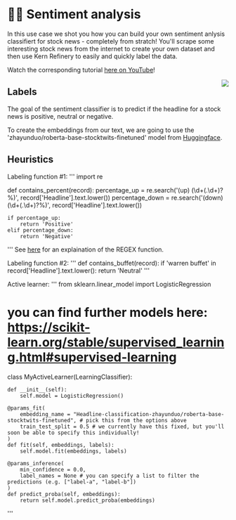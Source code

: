 # 🙂😡 Sentiment analysis

In this use case we shot you how you can build your own sentiment anlysis classifiert for stock news - completely from stratch! You'll scrape some interesting stock news from the internet to create your own dataset and then use Kern Refinery to easily and quickly label the data. 

Watch the corresponding tutorial [here on YouTube](https://www.youtube.com/watch?v=0XZLQlYSQEQ)!

<img align="right" src="https://uploads-ssl.webflow.com/61e47fafb12bd56b40022a49/62cb41d833c650bbe9c7122f_sentiment-analysis.svg">

## Labels

The goal of the sentiment classifier is to predict if the headline for a stock news is positive, neutral or negative. 

To create the embeddings from our text, we are going to use the 'zhayunduo/roberta-base-stocktwits-finetuned' model from [Huggingface](huggingface.co).

## Heuristics

Labeling function #1:
'''
import re

def contains_percent(record):
    percentage_up = re.search('(up) (\d+(\.\d+)?%)', record['Headline'].text.lower())
    percentage_down = re.search('(down) (\d+(\.\d+)?%)', record['Headline'].text.lower())

    if percentage_up:
        return 'Positive'
    elif percentage_down:
        return 'Negative'

'''
See [here](https://regex101.com/r/P2gzUl/1) for an explaination of the REGEX function. 

Labeling function #2:
'''
def contains_buffet(record):
    if 'warren buffet' in record['Headline'].text.lower():
        return 'Neutral'
'''

Active learner:
'''
from sklearn.linear_model import LogisticRegression
# you can find further models here: https://scikit-learn.org/stable/supervised_learning.html#supervised-learning

class MyActiveLearner(LearningClassifier):

    def __init__(self):
        self.model = LogisticRegression()

    @params_fit(
        embedding_name = "Headline-classification-zhayunduo/roberta-base-stocktwits-finetuned", # pick this from the options above
        train_test_split = 0.5 # we currently have this fixed, but you'll soon be able to specify this individually!
    )
    def fit(self, embeddings, labels):
        self.model.fit(embeddings, labels)

    @params_inference(
        min_confidence = 0.0,
        label_names = None # you can specify a list to filter the predictions (e.g. ["label-a", "label-b"])
    )
    def predict_proba(self, embeddings):
        return self.model.predict_proba(embeddings)

'''